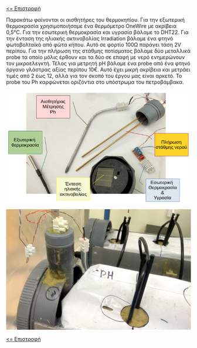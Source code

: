<a href="../README.md"><= Επιστροφή</a><br>

<p>Παρακάτω φαίνονται οι αισθητήρες του θερμοκηπίου. Για την εξωτερική θερμοκρασία χρησιμοποιήσαμε ένα θερμόμετρο OneWire με ακρίβεια 0,5°C. Για την εσωτερική θερμοκρασία και υγρασία βάλαμε το DHT22. Για την ένταση της ηλιακής ακτινοβολίας Irradiation βάλαμε ένα φτηνό φωτοβολταϊκό από φώτα κήπου. Αυτό σε φορτίο 100Ω παράγει τάση 2V περίπου. Για την πλήρωση της στάθμης ποτίσματος βάλαμε δύο μεταλλικά probe τα οποίο μόλις έρθουν και τα δύο σε επαφή με νερό ενημερώνουν τον μικροελεγκτή. Τέλος για μετρητή pH βάλαμε ένα probe από ένα φτηνό όργανο γλάστρας αξίας περίπου 10€. Αυτό έχει μικρή ακρίβεια και μετράει τιμές από 2 έως 12, αλλά για τον σκοπό του έργου μας είναι αρκετό. Το probe του Ph καρφώνεται οριζόντια στο υπόστρωμα του πετροβάμβακα.</p>
  <p align="center"><img src="../resources/images/sensors.png" width="600"></p>
  <p align="center"><img src="../resources/images/internal1.jpg" width="600"></p>

  <a href="../README.md"><= Επιστροφή</a><br>
